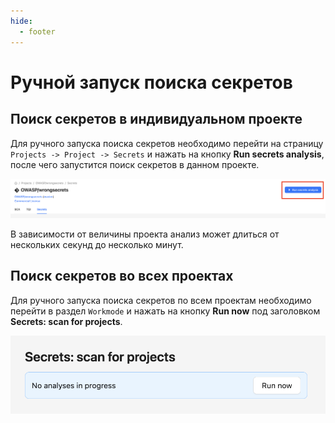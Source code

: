 ```yaml
---
hide:
  - footer
---
```

# Ручной запуск поиска секретов

## Поиск секретов в индивидуальном проекте

Для ручного запуска поиска секретов необходимо перейти на страницу `Projects -> Project -> Secrets` и нажать на кнопку **Run secrets analysis**, после чего запустится поиск секретов в данном проекте. 

![Manual launch for one project](/assets/img/secrets/manual-launch.png)

В зависимости от величины проекта анализ может длиться от нескольких секунд до несколько минут.

## Поиск секретов во всех проектах

Для ручного запуска поиска секретов по всем проектам необходимо перейти в раздел `Workmode` и нажать на кнопку **Run now** под заголовком **Secrets: scan for projects**. 

![Manual launch for all projects](/assets/img/secrets/manual-launch-all.png)
